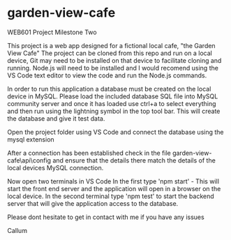 # garden-view-cafe

WEB601 Project Milestone Two

This project is a web app designed for a fictional local cafe, "the Garden View Cafe" The project can be cloned from this repo and run on a local device, Git may need to be installed on that device to facilitate cloning and running.  Node.js will need to be installed and I would recomend using the VS Code text editor to view the code and run the Node.js commands.  

In order to run this application a database must be created on the local device in MySQL.  Please load the included database SQL file
into MySQL community server and once it has loaded use ctrl+a to select everything and then run using the lightning symbol in the top tool bar.
This will create the database and give it test data.

Open the project folder using VS Code and connect the database using the mysql extension

After a connection has been established check in the file garden-view-cafe\api\config
and ensure that the details there match the details of the local devices MySQL connection.

Now open two terminals in VS Code
In the first type 'npm start' - This will start the front end server and the application will open in a browser on the local device.
In the second terminal type 'npm test' to start the backend server that will give the application access to the database.

Please dont hesitate to get in contact with me if you have any issues

Callum






